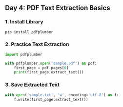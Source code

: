 ## Day 4: PDF Text Extraction Basics

### 1. Install Library
```sh
pip install pdfplumber
```

### 2. Practice Text Extraction
```python
import pdfplumber

with pdfplumber.open('sample.pdf') as pdf:
    first_page = pdf.pages[0]
    print(first_page.extract_text())
```

### 3. Save Extracted Text
```python
with open('sample.txt', 'w', encoding='utf-8') as f:
    f.write(first_page.extract_text())
```
